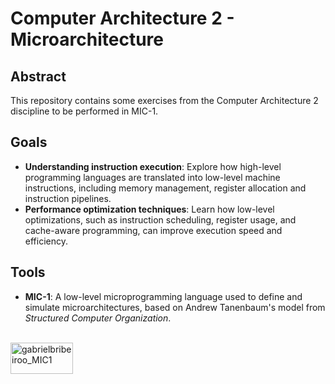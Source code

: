 # Computer Architecture 2 - Microarchitecture

## Abstract
This repository contains some exercises from the Computer Architecture 2 discipline to be performed in MIC-1.

## Goals
- **Understanding instruction execution**: Explore how high-level programming languages are translated into low-level machine instructions, including memory management, register allocation and instruction pipelines.
- **Performance optimization techniques**: Learn how low-level optimizations, such as instruction scheduling, register usage, and cache-aware programming, can improve execution speed and efficiency.


## Tools
- **MIC-1**: A low-level microprogramming language used to define and simulate microarchitectures, based on Andrew Tanenbaum's model from *Structured Computer Organization*.

<div style="display: inline_block"><br> 
  <img align = "top" alt = "gabrielbribeiroo_MIC1" height = "50" width = "100" src="https://img.shields.io/badge/microarchitecture-%23000000.svg?style=for-the-badge&logo=processor&logoColor=white" />
</div>
